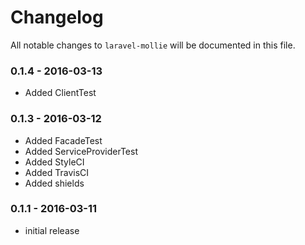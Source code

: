# Changelog

All notable changes to `laravel-mollie` will be documented in this file.

### 0.1.4 - 2016-03-13

- Added ClientTest

### 0.1.3 - 2016-03-12

- Added FacadeTest
- Added ServiceProviderTest
- Added StyleCI
- Added TravisCI
- Added shields

### 0.1.1 - 2016-03-11

- initial release
